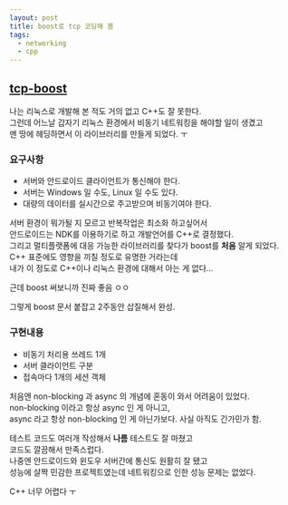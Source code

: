 ```yaml
---
layout: post
title: boost로 tcp 코딩해 봄 
tags:
  - networking
  - cpp
---
```


## [tcp-boost](https://github.com/chickeningot/tcp-boost)

나는 리눅스로 개발해 본 적도 거의 없고 C++도 잘 못한다.  
그런데 어느날 갑자기 리눅스 환경에서 비동기 네트워킹을 해야할 일이 생겼고  
맨 땅에 헤딩하면서 이 라이브러리를 만들게 되었다. ㅜ  

### 요구사항
- 서버와 안드로이드 클라이언트가 통신해야 한다.
- 서버는 Windows 일 수도, Linux 일 수도 있다.
- 대량의 데이터를 실시간으로 주고받으며 비동기여야 한다.

서버 환경이 뭐가될 지 모르고 반복작업은 최소화 하고싶어서  
안드로이드는 NDK를 이용하기로 하고 개발언어를 C++로 결정했다.  
그리고 멀티플랫폼에 대응 가능한 라이브러리를 찾다가 boost를 **처음** 알게 되었다.  
C++ 표준에도 영향을 끼칠 정도로 유명한 거라는데  
내가 이 정도로 C++이나 리눅스 환경에 대해서 아는 게 없다...  

근데 boost 써보니까 진짜 좋음 ㅇㅇ  

그렇게 boost 문서 붙잡고 2주동안 삽질해서 완성.  

### 구현내용
- 비동기 처리용 쓰레드 1개
- 서버 클라이언트 구분
- 접속마다 1개의 세션 객체

처음엔 non-blocking 과 async 의 개념에 혼동이 와서 어려움이 있었다.  
non-blocking 이라고 항상 async 인 게 아니고,  
async 라고 항상 non-blocking 인 게 아닌가보다. 사실 아직도 긴가민가 함.  

테스트 코드도 여러개 작성해서 **나름** 테스트도 잘 마쳤고  
코드도 깔끔해서 만족스럽다.  
나중엔 안드로이드와 윈도우 서버간에 통신도 원활히 잘 됐고  
성능에 살짝 민감한 프로젝트였는데 네트워킹으로 인한 성능 문제는 없었다.  

C++ 너무 어렵다 ㅜ
